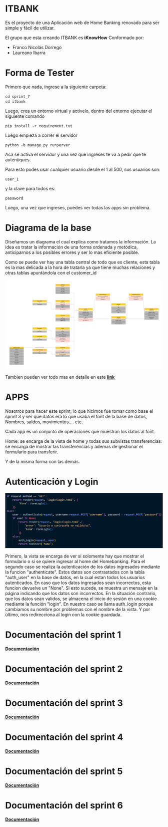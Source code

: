 ﻿# ITBANK
Es el proyecto de una Aplicación web de Home Banking renovado para ser simple y fácil de utilizar.

El grupo que esta creando ITBANK es **iKnowHow** Conformado por: 
  - Franco Nicolás Dorrego
  - Laureano Ibarra

# Forma de Tester

Primero que nada, ingrese a la siguiente carpeta:

	cd sprint_7
	cd itbank
				
Luego, crea un entorno virtual y activelo, dentro del entorno ejecutar el siguiente comando

	pip install -r requirement.txt

Luego empieza a correr el servidor

	python -b manage.py runserver

Aca se activa el servidor y una vez que ingreses te va a pedir que te autentiques.

Para esto podes usar cualquier usuario desde el 1 al 500, sus usuarios son:
		
	user_1

y la clave para todos es:

	password

Luego, una vez que ingreses, puedes ver todas las apps sin problema.

## <h1>Diagrama de la base</h1>

Diseñamos un diagrama el cual explica como tratamos la información. La idea es tratar la información de una forma ordenada y metódica, anticiparnos a los posibles errores y ser lo mas eficiente posible.

Como se puede ver hay una tabla central de todo que es cliente, esta tabla es la mas delicada a la hora de tratarla ya que tiene muchas relaciones y otras tablas apuntándola con el customer_id

**![](./sprint_7/docs/flujo.png)**

Tambien pueden ver todo mas en detalle en este  **[link](https://www.figma.com/file/mTLGphDg9EWaycGL1EaiJN/Untitled?type=whiteboard&node-id=0-1&t=KH8TAK1QJExl1xzR-0)**


## <h1>APPS</h1>

Nosotros para hacer este sprint, lo que hicimos fue tomar como base el sprint 3 y ver que datos era lo que usaba el font de la base de datos, Nombres, saldos, movimientos.... etc.

Cada app es un conjunto de operaciones que muestran los datos al font. 

Home: se encarga de la vista de home y todas sus subvistas 
transferencias: se encarga de mostrar las transferencias y ademas de gestionar el formulario para transferir.

Y de la misma forma con las demás. 

## <h1>Autenticación y Login</h1>

**![](./sprint_7/docs/autenticacion.PNG)**

Primero, la vista se encarga de ver si solomente hay que mostrar el formulario o si se quiere ingresar al home del Homebanking. Para el segundo caso se realiza la autenticación de los datos ingresados mediante la funcion "authenticate". Estos datos son contrastados con la tabla "auth_user" en la base de datos, en la cual estan todos los usuarios autenticados. En caso que los datos ingresados sean incorrectos, esta funcion devuelve un "None". Si esto sucede, se muestra un mensaje en la página indicando que los datos son incorrectos. En la situación contrario, que los datos sean validos, se almacena el inicio de sesión en una cookie mediante la función "login". En nuestro caso se llama auth_login porque cambiamos su nombre por problemas con el nombre de la vista. Y por último, nos redirecciona al login con la cookie guardada.

## <h1>Documentación del sprint 1</h1>

**[Documentación](./sprint_1/README.md)**

## <h1>Documentación del sprint 2</h1>

**[Documentación](./sprint_2/README_Sprint_2.md)**


## <h1>Documentación del sprint 3</h1>

**[Documentación](./sprint_3/README_Sprint_3.md)**

## <h1>Documentación del sprint 4</h1>

**[Documentación](./sprint_4/README.md)**

## <h1>Documentación del sprint 5</h1>

**[Documentación](./sprint_5/README.md)**

## <h1>Documentación del sprint 6</h1>

**[Documentación](./sprint_6/README.md)**
